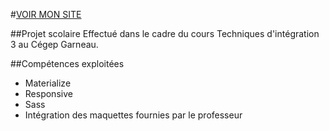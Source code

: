 #[VOIR MON SITE](http://quirmeli.devwebgarneau.com/materialize/)

##Projet scolaire
Effectué dans le cadre du cours Techniques d'intégration 3 au Cégep Garneau.

##Compétences exploitées
* Materialize
* Responsive
* Sass
* Intégration des maquettes fournies par le professeur
